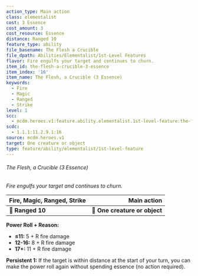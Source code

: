 ```yaml
---
action_type: Main action
class: elementalist
cost: 3 Essence
cost_amount: 3
cost_resource: Essence
distance: Ranged 10
feature_type: ability
file_basename: The Flesh a Crucible
file_dpath: Abilities/Elementalist/1st-Level Features
flavor: Fire engulfs your target and continues to churn.
item_id: the-flesh-a-crucible-3-essence
item_index: '16'
item_name: The Flesh, a Crucible (3 Essence)
keywords:
  - Fire
  - Magic
  - Ranged
  - Strike
level: 1
scc:
  - mcdm.heroes.v1:feature.ability.elementalist.1st-level-feature:the-flesh-a-crucible-3-essence
scdc:
  - 1.1.1:11.2.9.1:16
source: mcdm.heroes.v1
target: One creature or object
type: feature/ability/elementalist/1st-level-feature
---
```


###### The Flesh, a Crucible (3 Essence)

*Fire engulfs your target and continues to churn.*

| **Fire, Magic, Ranged, Strike** |               **Main action** |
| ------------------------------- | ----------------------------: |
| **📏 Ranged 10**                | **🎯 One creature or object** |

**Power Roll + Reason:**

- **≤11:** 5 + R fire damage
- **12-16:** 8 + R fire damage
- **17+:** 11 + R fire damage

**Persistent 1:** If the target is within distance at the start of your turn, you can make the power roll again without spending essence (no action required).

